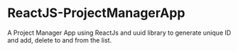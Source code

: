 # ReactJS-ProjectManagerApp
A Project Manager App using ReactJs and uuid library to generate unique ID and add, delete to and from the list.
